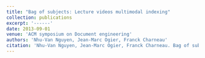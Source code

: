 ```yaml
---
title: "Bag of subjects: Lecture videos multimodal indexing"
collection: publications
excerpt: '------'
date: 2013-09-01
venue: 'ACM symposium on Document engineering'
authors: 'Nhu-Van Nguyen, Jean-Marc Ogier, Franck Charneau'
citation: 'Nhu-Van Nguyen, Jean-Marc Ogier, Franck Charneau. Bag of subjects: Lecture videos multimodal indexing. (2013) <i> ACM symposium on Document engineering</i>, 225-226. <b>(DocENG, CORE : rank B)</b>'
---
```

